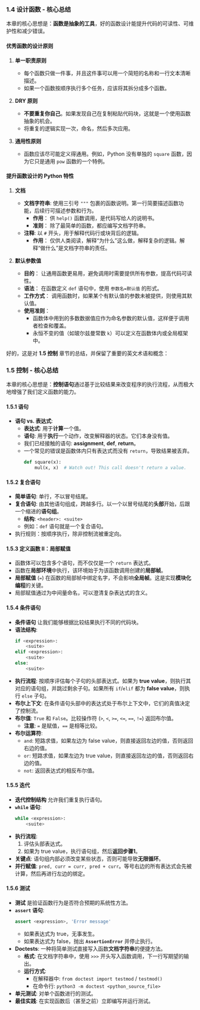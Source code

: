
### 1.4 设计函数 - 核心总结

本章的核心思想是：**函数是抽象的工具**，好的函数设计能提升代码的可读性、可维护性和减少错误。

#### 优秀函数的设计原则

1.  **单一职责原则**
    *   每个函数只做一件事，并且这件事可以用一个简短的名称和一行文本清晰描述。
    *   如果一个函数按顺序执行多个任务，应该将其拆分成多个函数。

2.  **DRY 原则**
    *   **不要重复你自己**。如果发现自己在复制粘贴代码块，这就是一个使用函数抽象的机会。
    *   将重复的逻辑实现一次，命名，然后多次应用。

3.  **通用性原则**
    *   函数应该尽可能定义得通用。例如，Python 没有单独的 `square` 函数，因为它只是通用 `pow` 函数的一个特例。

#### 提升函数设计的 Python 特性

1.  **文档**
    *   **文档字符串**: 使用三引号 `"""` 包裹的函数说明。第一行简要描述函数功能，后续行可描述参数和行为。
        *   **作用**： 供 `help()` 函数调用，是代码写给人的说明书。
        *   **准则**： 除了最简单的函数，都应编写文档字符串。
    *   **注释**: 以 `#` 开头，用于解释代码行或块背后的逻辑。
        *   **作用**： 仅供人类阅读，解释“为什么”这么做，解释复杂的逻辑。解释“做什么”是文档字符串的责任。

2.  **默认参数值**
    *   **目的**： 让通用函数更易用，避免调用时需要提供所有参数，提高代码可读性。
    *   **语法**： 在函数定义 `def` 语句中，使用 `参数名=默认值` 的形式。
    *   **工作方式**： 调用函数时，如果某个有默认值的参数未被提供，则使用其默认值。
    *   **使用准则**：
        *   函数体中用到的多数数据值应作为命名参数的默认值，这样便于调用者检查和覆盖。
        *   永恒不变的值（如玻尔兹曼常数 `k`）可以定义在函数体内或全局框架中。



好的，这是对 **1.5 控制** 章节的总结，并保留了重要的英文术语和概念：

### 1.5 控制 - 核心总结

本章的核心思想是：**控制语句**通过基于比较结果来改变程序的执行流程，从而极大地增强了我们定义函数的能力。

#### 1.5.1 语句

*   **语句 vs. 表达式**:
    *   **表达式**: 用于**计算**一个值。
    *   **语句**: 用于**执行**一个动作，改变解释器的状态。它们本身没有值。
    *   我们已经接触的语句: **assignment**, **def**, **return**。
    *   一个常见的错误是函数体内只有表达式而没有 `return`，导致结果被丢弃。
        ```python
        def square(x):
            mul(x, x)  # Watch out! This call doesn't return a value.
        ```

#### 1.5.2 复合语句

*   **简单语句**: 单行，不以冒号结尾。
*   **复合语句**: 由其他语句组成，跨越多行。以一个以冒号结尾的**头部**开始，后跟一个缩进的**语句组**。
    *   **结构**: `<header>: <suite>`
    *   例如：`def` 语句就是一个复合语句。
*   执行规则：按顺序执行，除非控制流被重定向。

#### 1.5.3 定义函数 II：局部赋值

*   函数体可以包含多个语句，而不仅仅是一个 `return` 表达式。
*   函数在**局部环境**中执行，该环境始于为该函数调用创建的**局部帧**。
*   **局部赋值** (`=`) 在函数的局部帧中绑定名字，不会影响**全局帧**。这是实现**模块化编程**的关键。
*   局部赋值通过为中间量命名，可以澄清复杂表达式的含义。

#### 1.5.4 条件语句

*   **条件语句** 让我们能够根据比较结果执行不同的代码块。
*   **语法结构**:
    ```python
    if <expression>:
        <suite>
    elif <expression>:
        <suite>
    else:
        <suite>
    ```
*   **执行流程**: 按顺序评估每个子句的头部表达式。如果为 **true value**，则执行其对应的语句组，并跳过剩余子句。如果所有 `if`/`elif` 都为 **false value**，则执行 `else` 子句。
*   **布尔上下文**: 在条件语句头部中的表达式处于布尔上下文中，它们的真值决定了控制流。
*   **布尔值**: `True` 和 `False`。比较操作符 (`>`, `<`, `>=`, `<=`, `==`, `!=`) 返回布尔值。
    *   **注意**: `=` 是赋值，`==` 是相等比较。
*   **布尔运算符**:
    *   `and`: 短路求值，如果左边为 false value，则直接返回左边的值，否则返回右边的值。
    *   `or`: 短路求值，如果左边为 true value，则直接返回左边的值，否则返回右边的值。
    *   `not`: 返回表达式的相反布尔值。

#### 1.5.5 迭代

*   **迭代控制结构** 允许我们重复执行语句。
*   **`while` 语句**:
    ```python
    while <expression>:
        <suite>
    ```
*   **执行流程**:
    1.  评估头部表达式。
    2.  如果为 true value，执行语句组，然后**返回步骤1**。
*   **关键点**: 语句组内部必须改变某些状态，否则可能导致**无限循环**。
*   **并行赋值**: `pred, curr = curr, pred + curr`。等号右边的所有表达式会先被计算，然后再进行左边的绑定。

#### 1.5.6 测试

*   **测试** 是验证函数行为是否符合预期的系统性方法。
*   **`assert` 语句**:
    ```python
    assert <expression>, 'Error message'
    ```
    *   如果表达式为 true，无事发生。
    *   如果表达式为 false，抛出 **`AssertionError`** 并停止执行。
*   **Doctests**: 一种将简单测试直接写入函数**文档字符串**的便捷方法。
    *   **格式**: 在文档字符串中，使用 `>>>` 开头写入函数调用，下一行写期望的输出。
    *   **运行方式**:
        *   在解释器中: `from doctest import testmod` / `testmod()`
        *   在命令行: `python3 -m doctest <python_source_file>`
*   **单元测试**: 对单个函数进行的测试。
*   **最佳实践**: 在实现函数后（甚至之前）立即编写并运行测试。
